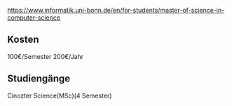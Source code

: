 https://www.informatik.uni-bonn.de/en/for-students/master-of-science-in-computer-science
## Kosten
100€/Semester
200€/Jahr
## Studiengänge
Cinozter Science(MSc)(4 Semester)